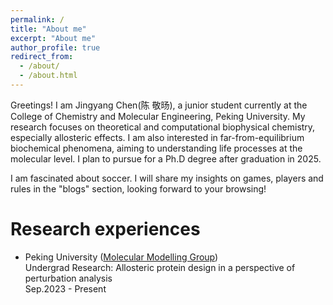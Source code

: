 ```yaml
---
permalink: /
title: "About me"
excerpt: "About me"
author_profile: true
redirect_from: 
  - /about/
  - /about.html
---
```


Greetings! I am Jingyang Chen(陈 敬旸), a junior student currently at the College of Chemistry and Molecular Engineering, Peking University. My research focuses on theoretical and computational biophysical chemistry, especially allosteric effects. I am also interested in far-from-equilibrium biochemical phenomena,  aiming to understanding life processes at the molecular level. I plan to pursue for a Ph.D degree after graduation in 2025.

I am fascinated about soccer. I will share my insights on games, players and rules in the "blogs" section, looking forward to your browsing!

Research experiences
======
- Peking University ([Molecular Modelling Group](https://www.chem.pku.edu.cn/liuzhirong/en/))<br/>
Undergrad Research: Allosteric protein design in a perspective of perturbation analysis<br/>
Sep.2023 - Present
